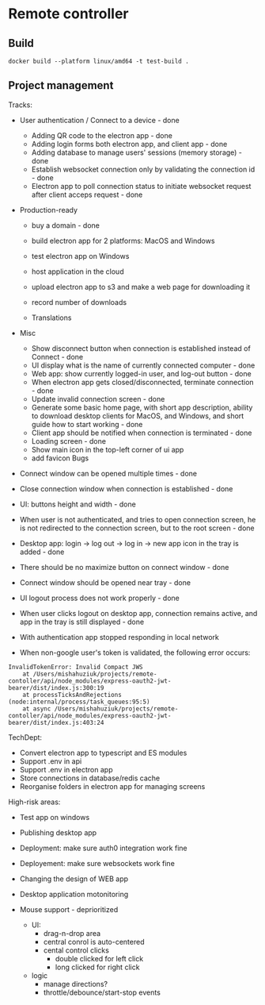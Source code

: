 # Remote controller

## Build

`docker build --platform linux/amd64 -t test-build .`

## Project management
Tracks:
- User authentication / Connect to a device - done
    - Adding QR code to the electron app - done
    - Adding login forms both electron app, and client app - done
    - Adding database to manage users' sessions (memory storage) - done
    - Establish websocket connection only by validating the connection id - done
    - Electron app to poll connection status to initiate websocket request after client acceps request - done
- Production-ready
    - buy a domain - done

    - build electron app for 2 platforms: MacOS and Windows
    - test electron app on Windows
    - host application in the cloud
    - upload electron app to s3 and make a web page for downloading it
    - record number of downloads
    - Translations
- Misc
    - Show disconnect button when connection is established instead of Connect - done
    - UI display what is the name of currently connected computer - done
    - Web app: show currently logged-in user, and log-out button - done
    - When electron app gets closed/disconnected, terminate connection - done
    - Update invalid connection screen - done
    - Generate some basic home page, with short app description, ability to download desktop clients for MacOS, and Windows, and short guide how to start working - done
    - Client app should be notified when connection is terminated - done
    - Loading screen - done
    - Show main icon in the top-left corner of ui app
    - add favicon
Bugs
- Connect window can be opened multiple times - done
- Close connection window when connection is established - done
- UI: buttons height and width - done
- When user is not authenticated, and tries to open connection screen, he is not redirected to the connection screen, but to the root screen - done
- Desktop app: login -> log out -> log in -> new app icon in the tray is added - done
- There should be no maximize button on connect window - done
- Connect window should be opened near tray - done
- UI logout process does not work properly - done
- When user clicks logout on desktop app, connection remains active, and app in the tray is still displayed - done

- With authentication app stopped responding in local network
- When non-google user's token is validated, the following error occurs: 
```
InvalidTokenError: Invalid Compact JWS
    at /Users/mishahuziuk/projects/remote-contoller/api/node_modules/express-oauth2-jwt-bearer/dist/index.js:300:19
    at processTicksAndRejections (node:internal/process/task_queues:95:5)
    at async /Users/mishahuziuk/projects/remote-contoller/api/node_modules/express-oauth2-jwt-bearer/dist/index.js:403:24
```

TechDept:
- Convert electron app to typescript and ES modules
- Support .env in api
- Support .env in electron app
- Store connections in database/redis cache
- Reorganise folders in electron app for managing screens

High-risk areas:
- Test app on windows
- Publishing desktop app
- Deployment: make sure auth0 integration work fine
- Deployement: make sure websockets work fine
- Changing the design of WEB app
- Desktop application motonitoring


- Mouse support - deprioritized
    - UI:
        - drag-n-drop area
        - central conrol is auto-centered
        - cental control clicks
            - double clicked for left click
            - long clicked for right click
    - logic
        - manage directions?
        - throttle/debounce/start-stop events